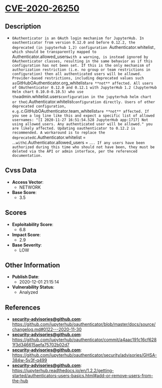 
# [CVE-2020-26250](https://cve.mitre.org/cgi-bin/cvename.cgi?name=CVE-2020-26250)

## Description

- `OAuthenticator is an OAuth login mechanism for JupyterHub. In oauthenticator from version 0.12.0 and before 0.12.2, the deprecated (in jupyterhub 1.2) configuration `Authenticator.whitelist`, which should be transparently mapped to `Authenticator.allowed_users` with a warning, is instead ignored by OAuthenticator classes, resulting in the same behavior as if this configuration has not been set. If this is the only mechanism of authorization restriction (i.e. no group or team restrictions in configuration) then all authenticated users will be allowed. Provider-based restrictions, including deprecated values such as `GitHubOAuthenticator.org_whitelist` are **not** affected. All users of OAuthenticator 0.12.0 and 0.12.1 with JupyterHub 1.2 (JupyterHub Helm chart 0.10.0-0.10.5) who use the `admin.whitelist.users` configuration in the jupyterhub helm chart or the `c.Authenticator.whitelist` configuration directly. Users of other deprecated configuration, e.g. `c.GitHubOAuthenticator.team_whitelist` are **not** affected. If you see a log line like this and expect a specific list of allowed usernames: "[I 2020-11-27 16:51:54.528 JupyterHub app:1717] Not using allowed_users. Any authenticated user will be allowed." you are likely affected. Updating oauthenticator to 0.12.2 is recommended. A workaround is to replace the deprecated `c.Authenticator.whitelist = ...` with `c.Authenticator.allowed_users = ...`. If any users have been authorized during this time who should not have been, they must be deleted via the API or admin interface, per the referenced documentation.`

## Cvss Data

- **Access Vector**:
  - NETWORK
- **Base Score**:
  - 3.5

## Scores

- **Exploitability Score**:
  - 6.8
- **Impact Score**:
  - 2.9
- **Base Severity**:
  - LOW

## Other Information

- **Publish Date**:
  - 2020-12-01 21:15:14
- **Vulnerability Status**:
  - Analyzed

## References

- **security-advisories@github.com**: https://github.com/jupyterhub/oauthenticator/blob/master/docs/source/changelog.md#0122---2020-11-30
- **security-advisories@github.com**: https://github.com/jupyterhub/oauthenticator/commit/a4aac191c16cf6281f3d346615aefa75702b02d7
- **security-advisories@github.com**: https://github.com/jupyterhub/oauthenticator/security/advisories/GHSA-384w-5v3f-q499
- **security-advisories@github.com**: https://jupyterhub.readthedocs.io/en/1.2.2/getting-started/authenticators-users-basics.html#add-or-remove-users-from-the-hub
